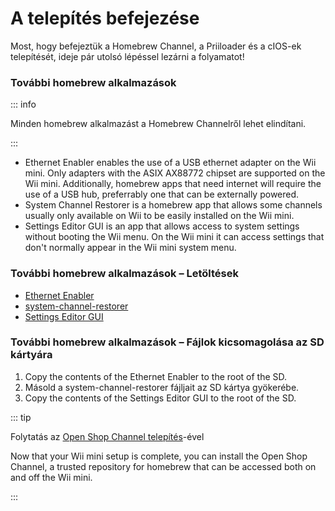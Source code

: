 # A telepítés befejezése

Most, hogy befejeztük a Homebrew Channel, a Priiloader és a cIOS-ek telepítését, ideje pár utolsó lépéssel lezárni a folyamatot!

### További homebrew alkalmazások

::: info

Minden homebrew alkalmazást a Homebrew Channelről lehet elindítani.

:::

- Ethernet Enabler enables the use of a USB ethernet adapter on the Wii mini. Only adapters with the ASIX AX88772 chipset are supported on the Wii mini. Additionally, homebrew apps that need internet will require the use of a USB hub, preferrably one that can be externally powered.
- System Channel Restorer is a homebrew app that allows some channels usually only available on Wii to be easily installed on the Wii mini.
- Settings Editor GUI is an app that allows access to system settings without booting the Wii menu. On the Wii mini it can access settings that don't normally appear in the Wii mini system menu.

### További homebrew alkalmazások – Letöltések

- [Ethernet Enabler](https://oscwii.org/library/app/Wii_Mini_Ethernet_Enable)
- [system-channel-restorer](https://oscwii.org/library/app/system-channel-restorer)
- [Settings Editor GUI](https://oscwii.org/library/app/Settings-Editor-GUI)

### További homebrew alkalmazások – Fájlok kicsomagolása az SD kártyára

1. Copy the contents of the Ethernet Enabler to the root of the SD.
2. Másold a system-channel-restorer fájljait az SD kártya gyökerébe.
3. Copy the contents of the Settings Editor GUI to the root of the SD.

::: tip

Folytatás az [Open Shop Channel telepítés](osc)-ével

Now that your Wii mini setup is complete, you can install the Open Shop Channel, a trusted repository for homebrew that can be accessed both on and off the Wii mini.

:::
